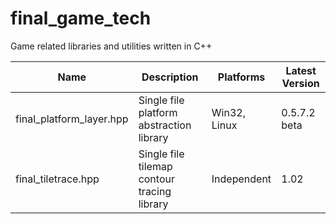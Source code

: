 # final_game_tech
Game related libraries and utilities written in C++

| Name                     | Description                                 | Platforms    | Latest Version |
|--------------------------|---------------------------------------------|--------------|----------------|
| final_platform_layer.hpp | Single file platform abstraction library    | Win32, Linux | 0.5.7.2 beta   |
| final_tiletrace.hpp      | Single file tilemap contour tracing library | Independent  | 1.02           |
